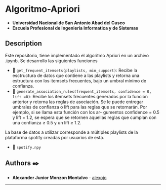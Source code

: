 # Algoritmo-Apriori
- **Universidad Nacional de San Antonio Abad del Cusco**
- **Escuela Profesional de Ingenieria Informatica y de Sistemas**

## Description 

Este repositorio, tiene implementado el algoritmo Apriori en un archivo .ipynb. Se desarrollo las siguientes funciones

- 📝 `get_frequent_itemsets(playlists, min_support)`: Recibe la esctructura de datos que contiene a las playlists y retorna una estructura con los itemsets frecuentes, bajo un umbral mínimo de confianza.
- 📝 `generate_association_rules(frequent_itemsets, confidence = 0, lift =0)`: Recibe los itemsets frecuentes generados por la función anterior y retorna las reglas de asociación. Se le puede entregar umbrales de confianza o lift para las reglas que se retornarán. Por ejemplo, si se llama esta función con los ar- gumentos confidence = 0.5 y lift = 1.2, se espera que se retornen aquellas reglas que cumplan con una confianza ≥ 0.5 y un lift ≥ 1.2.

La base de datos a utilizar corresponde a múltiples playlists de la plataforma spotify creadas por usuarios de esta.
- 📝 `spotify.npy`


## Authors ✒️
* **Alexander Junior Monzon Montalvo** - [alexojo](https://github.com/alexojo)
---
